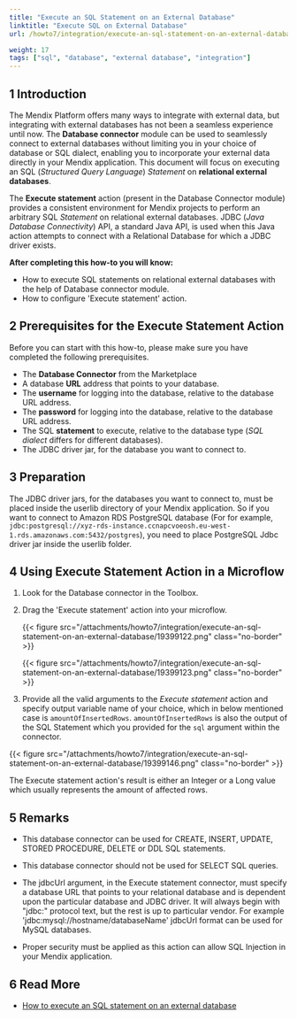 ```yaml
---
title: "Execute an SQL Statement on an External Database"
linktitle: "Execute SQL on External Database"
url: /howto7/integration/execute-an-sql-statement-on-an-external-database/

weight: 17
tags: ["sql", "database", "external database", "integration"]
---
```


## 1 Introduction

The Mendix Platform offers many ways to integrate with external data, but integrating with external databases has not been a seamless experience until now. The **Database connector** module can be used to seamlessly connect to external databases without limiting you in your choice of database or SQL dialect, enabling you to incorporate your external data directly in your Mendix application.
This document will focus on executing an SQL (*Structured Query Language*) *Statement* on **relational external databases**.

The **Execute statement** action (present in the Database Connector module) provides a consistent environment for Mendix projects to perform an arbitrary SQL *Statement* on relational external databases.
JDBC (*Java Database Connectivity*) API, a standard Java API, is used when this Java action attempts to connect with a Relational Database for which a JDBC driver exists.

**After completing this how-to you will know:**

* How to execute SQL statements on relational external databases with the help of Database connector module.
* How to configure 'Execute statement' action.

## 2 Prerequisites for the Execute Statement Action

Before you can start with this how-to, please make sure you have completed the following prerequisites.

* The **Database Connector** from the Marketplace
* A database **URL** address that points to your database.
* The **username** for logging into the database, relative to the database URL address.
* The **password** for logging into the database, relative to the database URL address.
* The SQL **statement** to execute, relative to the database type (*SQL dialect* differs for different databases).
* The JDBC driver jar, for the database you want to connect to.

## 3 Preparation

The JDBC driver jars, for the databases you want to connect to, must be placed inside the userlib directory of your Mendix application. So if you want to connect to Amazon RDS PostgreSQL database (For for example, `jdbc:postgresql://xyz-rds-instance.ccnapcvoeosh.eu-west-1.rds.amazonaws.com:5432/postgres`), you need to place PostgreSQL Jdbc driver jar inside the userlib folder.

## 4 Using Execute Statement Action in a Microflow

1. Look for the Database connector in the Toolbox.
2. Drag the 'Execute statement' action into your microflow.

    {{< figure src="/attachments/howto7/integration/execute-an-sql-statement-on-an-external-database/19399122.png" class="no-border" >}}

    {{< figure src="/attachments/howto7/integration/execute-an-sql-statement-on-an-external-database/19399123.png" class="no-border" >}}

3. Provide all the valid arguments to the *Execute statement* action and specify output variable name of your choice, which in below mentioned case is `amountOfInsertedRows`.
    `amountOfInsertedRows` is also the output of the SQL Statement which you provided for the `sql` argument within the connector.

{{< figure src="/attachments/howto7/integration/execute-an-sql-statement-on-an-external-database/19399146.png" class="no-border" >}}

The Execute statement action's result is either an Integer or a Long value which usually represents the amount of affected rows.

## 5 Remarks

* This database connector can be used for CREATE, INSERT, UPDATE, STORED PROCEDURE, DELETE or DDL SQL statements.
* This database connector should not be used for SELECT SQL queries.
* The jdbcUrl argument, in the Execute statement connector, must specify a database URL that points to your relational database and is dependent upon the particular database and JDBC driver. It will always begin with "jdbc:" protocol text, but the rest is up to particular vendor.
    For example 'jdbc:<a rel="nofollow">mysql://hostname/databaseName'</a> jdbcUrl format can be used for MySQL databases.

* Proper security must be applied as this action can allow SQL Injection in your Mendix application.

## 6 Read More

* [How to execute an SQL statement on an external database](/howto7/integration/execute-an-sql-statement-on-an-external-database/)
